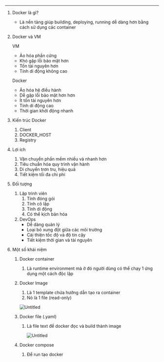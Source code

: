 
---

1. Docker là gì?
    - Là nền tảng giúp building, deploying, running dễ dàng hơn bằng cách sử dụng các container
2. Docker và VM
    
    
    VM
    
    - Ảo hóa phần cứng
    - Khó gặp lỗi bảo mật hơn
    - Tốn tài nguyên hơn
    - Tính di động không cao
    
    Docker
    
    - Ảo hóa hệ điều hành
    - Dễ gặp lỗi bảo mật hơn hơn
    - Ít tốn tài nguyên hơn
    - Tính di động cao
    - Thời gian khởi động nhanh
3. Kiến trúc Docker
    1. Client
    2. DOCKER_HOST
    3. Registry
4. Lợi ích
    1. Vận chuyển phần mềm nhiều và nhanh hơn
    2. Tiêu chuẩn hóa quy trình vận hành
    3. Di chuyển trơn tru, hiệu quả
    4. Tiết kiệm tối đa chi phí
5. Đối tượng
    1. Lập trình viên
        1. Tính đóng gói
        2. Tính cô lập
        3. Tính di động
        4. Có thể kịch bản hóa
    2. DevOps
        - Dễ dàng quản lý
        - Loại bỏ xung đột giữa các môi trường
        - Cải thiện tốc độ và độ tin cậy
        - Tiết kiệm thời gian và tài nguyên
6. Một số khái niệm
    1. Docker container
        1. Là runtime environment mà ở đó người dùng có thể chạy 1 ứng dụng một cách độc lập
    2. Docker Image
        1. Là 1 template chứa hướng dẫn tạo ra container
        2. Nó là 1 file (read-only)
        
        ![Untitled](Untitled.png)
        
    3. Docker file (.yaml)
        1. Là file text để docker đọc và build thành image
            
            ![Untitled](Untitled%201.png)
            
    4. Docker compose 
        1. Để run tạo docker